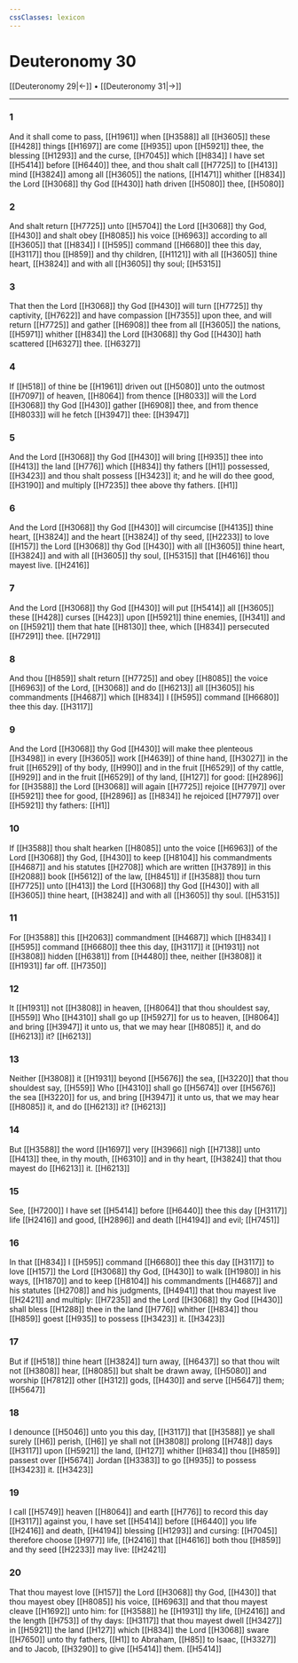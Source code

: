 ```yaml
---
cssClasses: lexicon
---
```

# Deuteronomy 30

[[Deuteronomy 29|←]] • [[Deuteronomy 31|→]]

---

### 1
And it shall come to pass, [[H1961]] when [[H3588]] all [[H3605]] these [[H428]] things [[H1697]] are come [[H935]] upon [[H5921]] thee, the blessing [[H1293]] and the curse, [[H7045]] which [[H834]] I have set [[H5414]] before [[H6440]] thee, and thou shalt call [[H7725]] to [[H413]] mind [[H3824]] among all [[H3605]] the nations, [[H1471]] whither [[H834]] the Lord [[H3068]] thy God [[H430]] hath driven [[H5080]] thee, [[H5080]]

### 2
And shalt return [[H7725]] unto [[H5704]] the Lord [[H3068]] thy God, [[H430]] and shalt obey [[H8085]] his voice [[H6963]] according to all [[H3605]] that [[H834]] I [[H595]] command [[H6680]] thee this day, [[H3117]] thou [[H859]] and thy children, [[H1121]] with all [[H3605]] thine heart, [[H3824]] and with all [[H3605]] thy soul; [[H5315]]

### 3
That then the Lord [[H3068]] thy God [[H430]] will turn [[H7725]] thy captivity, [[H7622]] and have compassion [[H7355]] upon thee, and will return [[H7725]] and gather [[H6908]] thee from all [[H3605]] the nations, [[H5971]] whither [[H834]] the Lord [[H3068]] thy God [[H430]] hath scattered [[H6327]] thee. [[H6327]]

### 4
If [[H518]] of thine be [[H1961]] driven out [[H5080]] unto the outmost [[H7097]] of heaven, [[H8064]] from thence [[H8033]] will the Lord [[H3068]] thy God [[H430]] gather [[H6908]] thee, and from thence [[H8033]] will he fetch [[H3947]] thee: [[H3947]]

### 5
And the Lord [[H3068]] thy God [[H430]] will bring [[H935]] thee into [[H413]] the land [[H776]] which [[H834]] thy fathers [[H1]] possessed, [[H3423]] and thou shalt possess [[H3423]] it; and he will do thee good, [[H3190]] and multiply [[H7235]] thee above thy fathers. [[H1]]

### 6
And the Lord [[H3068]] thy God [[H430]] will circumcise [[H4135]] thine heart, [[H3824]] and the heart [[H3824]] of thy seed, [[H2233]] to love [[H157]] the Lord [[H3068]] thy God [[H430]] with all [[H3605]] thine heart, [[H3824]] and with all [[H3605]] thy soul, [[H5315]] that [[H4616]] thou mayest live. [[H2416]]

### 7
And the Lord [[H3068]] thy God [[H430]] will put [[H5414]] all [[H3605]] these [[H428]] curses [[H423]] upon [[H5921]] thine enemies, [[H341]] and on [[H5921]] them that hate [[H8130]] thee, which [[H834]] persecuted [[H7291]] thee. [[H7291]]

### 8
And thou [[H859]] shalt return [[H7725]] and obey [[H8085]] the voice [[H6963]] of the Lord, [[H3068]] and do [[H6213]] all [[H3605]] his commandments [[H4687]] which [[H834]] I [[H595]] command [[H6680]] thee this day. [[H3117]]

### 9
And the Lord [[H3068]] thy God [[H430]] will make thee plenteous [[H3498]] in every [[H3605]] work [[H4639]] of thine hand, [[H3027]] in the fruit [[H6529]] of thy body, [[H990]] and in the fruit [[H6529]] of thy cattle, [[H929]] and in the fruit [[H6529]] of thy land, [[H127]] for good: [[H2896]] for [[H3588]] the Lord [[H3068]] will again [[H7725]] rejoice [[H7797]] over [[H5921]] thee for good, [[H2896]] as [[H834]] he rejoiced [[H7797]] over [[H5921]] thy fathers: [[H1]]

### 10
If [[H3588]] thou shalt hearken [[H8085]] unto the voice [[H6963]] of the Lord [[H3068]] thy God, [[H430]] to keep [[H8104]] his commandments [[H4687]] and his statutes [[H2708]] which are written [[H3789]] in this [[H2088]] book [[H5612]] of the law, [[H8451]] if [[H3588]] thou turn [[H7725]] unto [[H413]] the Lord [[H3068]] thy God [[H430]] with all [[H3605]] thine heart, [[H3824]] and with all [[H3605]] thy soul. [[H5315]]

### 11
For [[H3588]] this [[H2063]] commandment [[H4687]] which [[H834]] I [[H595]] command [[H6680]] thee this day, [[H3117]] it [[H1931]] not [[H3808]] hidden [[H6381]] from [[H4480]] thee, neither [[H3808]] it [[H1931]] far off. [[H7350]]

### 12
It [[H1931]] not [[H3808]] in heaven, [[H8064]] that thou shouldest say, [[H559]] Who [[H4310]] shall go up [[H5927]] for us to heaven, [[H8064]] and bring [[H3947]] it unto us, that we may hear [[H8085]] it, and do [[H6213]] it? [[H6213]]

### 13
Neither [[H3808]] it [[H1931]] beyond [[H5676]] the sea, [[H3220]] that thou shouldest say, [[H559]] Who [[H4310]] shall go [[H5674]] over [[H5676]] the sea [[H3220]] for us, and bring [[H3947]] it unto us, that we may hear [[H8085]] it, and do [[H6213]] it? [[H6213]]

### 14
But [[H3588]] the word [[H1697]] very [[H3966]] nigh [[H7138]] unto [[H413]] thee, in thy mouth, [[H6310]] and in thy heart, [[H3824]] that thou mayest do [[H6213]] it. [[H6213]]

### 15
See, [[H7200]] I have set [[H5414]] before [[H6440]] thee this day [[H3117]] life [[H2416]] and good, [[H2896]] and death [[H4194]] and evil; [[H7451]]

### 16
In that [[H834]] I [[H595]] command [[H6680]] thee this day [[H3117]] to love [[H157]] the Lord [[H3068]] thy God, [[H430]] to walk [[H1980]] in his ways, [[H1870]] and to keep [[H8104]] his commandments [[H4687]] and his statutes [[H2708]] and his judgments, [[H4941]] that thou mayest live [[H2421]] and multiply: [[H7235]] and the Lord [[H3068]] thy God [[H430]] shall bless [[H1288]] thee in the land [[H776]] whither [[H834]] thou [[H859]] goest [[H935]] to possess [[H3423]] it. [[H3423]]

### 17
But if [[H518]] thine heart [[H3824]] turn away, [[H6437]] so that thou wilt not [[H3808]] hear, [[H8085]] but shalt be drawn away, [[H5080]] and worship [[H7812]] other [[H312]] gods, [[H430]] and serve [[H5647]] them; [[H5647]]

### 18
I denounce [[H5046]] unto you this day, [[H3117]] that [[H3588]] ye shall surely [[H6]] perish, [[H6]] ye shall not [[H3808]] prolong [[H748]] days [[H3117]] upon [[H5921]] the land, [[H127]] whither [[H834]] thou [[H859]] passest over [[H5674]] Jordan [[H3383]] to go [[H935]] to possess [[H3423]] it. [[H3423]]

### 19
I call [[H5749]] heaven [[H8064]] and earth [[H776]] to record this day [[H3117]] against you, I have set [[H5414]] before [[H6440]] you life [[H2416]] and death, [[H4194]] blessing [[H1293]] and cursing: [[H7045]] therefore choose [[H977]] life, [[H2416]] that [[H4616]] both thou [[H859]] and thy seed [[H2233]] may live: [[H2421]]

### 20
That thou mayest love [[H157]] the Lord [[H3068]] thy God, [[H430]] that thou mayest obey [[H8085]] his voice, [[H6963]] and that thou mayest cleave [[H1692]] unto him: for [[H3588]] he [[H1931]] thy life, [[H2416]] and the length [[H753]] of thy days: [[H3117]] that thou mayest dwell [[H3427]] in [[H5921]] the land [[H127]] which [[H834]] the Lord [[H3068]] sware [[H7650]] unto thy fathers, [[H1]] to Abraham, [[H85]] to Isaac, [[H3327]] and to Jacob, [[H3290]] to give [[H5414]] them. [[H5414]]